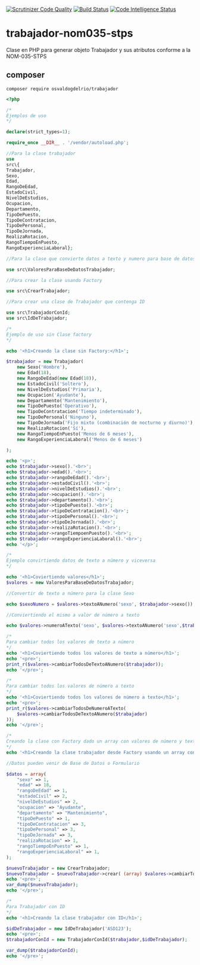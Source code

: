 [![Scrutinizer Code Quality](https://scrutinizer-ci.com/g/OsvaldoGDelRio/trabajador-nom035-stps/badges/quality-score.png?b=main)](https://scrutinizer-ci.com/g/OsvaldoGDelRio/trabajador-nom035-stps/?branch=main)
[![Build Status](https://scrutinizer-ci.com/g/OsvaldoGDelRio/trabajador-nom035-stps/badges/build.png?b=main)](https://scrutinizer-ci.com/g/OsvaldoGDelRio/trabajador-nom035-stps/build-status/main)
[![Code Intelligence Status](https://scrutinizer-ci.com/g/OsvaldoGDelRio/trabajador-nom035-stps/badges/code-intelligence.svg?b=main)](https://scrutinizer-ci.com/code-intelligence)

# trabajador-nom035-stps
Clase en PHP para generar objeto Trabajador y sus atributos conforme a la NOM-035-STPS

## composer

```shell
composer require osvaldogdelrio/trabajador
```

```php
<?php

/*
Ejemplos de uso
*/

declare(strict_types=1);

require_once __DIR__ . '/vendor/autoload.php';

//Para la clase trabajador
use 
src\{
Trabajador,
Sexo,
Edad,
RangoDeEdad,
EstadoCivil,
NivelDeEstudios,
Ocupacion, 
Departamento,
TipoDePuesto,
TipoDeContratacion,
TipoDePersonal,
TipoDeJornada,
RealizaRotacion,
RangoTiempoEnPuesto,
RangoExperienciaLaboral};

//Para la clase que convierte datos a texto y numero para base de datos y formularios

use src\ValoresParaBaseDeDatosTrabajador;

//Para crear la clase usando Factory

use src\CrearTrabajador;

//Para crear una clase de Trabajador que contenga ID

use src\TrabajadorConId;
use src\IdDeTrabajador;

/*
Ejemplo de uso sin Clase factory
*/

echo '<h1>Creando la clase sin Factory:</h1>';

$trabajador = new Trabajador(
    new Sexo('Hombre'),
    new Edad(18),
    new RangoDeEdad(new Edad(18)),
    new EstadoCivil('Soltero'),
    new NivelDeEstudios('Primaria'),
    new Ocupacion('Ayudante'),
    new Departamento('Mantenimiento'),
    new TipoDePuesto('Operativo'),
    new TipoDeContratacion('Tiempo indeterminado'),
    new TipoDePersonal('Ninguno'),
    new TipoDeJornada('Fijo mixto (combinación de nocturno y diurno)'),
    new RealizaRotacion('Sí'),
    new RangoTiempoEnPuesto('Menos de 6 meses'),
    new RangoExperienciaLaboral('Menos de 6 meses')

);

echo '<p>';
echo $trabajador->sexo().'<br>';
echo $trabajador->edad().'<br>';
echo $trabajador->rangoDeEdad().'<br>';
echo $trabajador->estadoCivil().'<br>';
echo $trabajador->nivelDeEstudios().'<br>';
echo $trabajador->ocupacion().'<br>';
echo $trabajador->departamento().'<br>';
echo $trabajador->tipoDePuesto().'<br>';
echo $trabajador->tipoDeContratacion().'<br>';
echo $trabajador->tipoDePersonal().'<br>';
echo $trabajador->tipoDeJornada().'<br>';
echo $trabajador->realizaRotacion().'<br>';
echo $trabajador->rangoTiempoenPuesto().'<br>';
echo $trabajador->rangoExperienciaLaboral().'<br>';
echo '</p>';

/*
Ejemplo convirtiendo datos de texto a número y viceversa
*/

echo '<h1>Coviertiendo valores</h1>';
$valores = new ValoresParaBaseDeDatosTrabajador;

//Convertir de texto a número para la clase Sexo

echo $sexoNumero = $valores->textoANumero('sexo', $trabajador->sexo()).'<br>';

//Conviertiendo el mismo a valor de número a texto

echo $valores->numeroATexto('sexo', $valores->textoANumero('sexo',$trabajador->sexo())).'<br>';

/*
Para cambiar todos los valores de texto a número
*/
echo '<h1>Coviertiendo todos los valores de texto a número</h1>';
echo '<pre>';
print_r($valores->cambiarTodosDeTextoANumero($trabajador));
echo '</pre>';

/*
Para cambiar todos los valores de número a texto
*/
echo '<h1>Coviertiendo todos los valores de número a texto</h1>';
echo '<pre>';
print_r($valores->cambiarTodosDeNumeroATexto(
    $valores->cambiarTodosDeTextoANumero($trabajador)  
));
echo '</pre>';

/*
Creando la clase con Factory dado un array con valores de número y texto
*/
echo '<h1>Creando la clase trabajador desde Factory usando un array con valores de número</h1>';

//Datos pueden venir de Base de Datos o Formulario

$datos = array(
    "sexo" => 1,
    "edad" => 18,
    "rangoDeEdad" => 1,
    "estadoCivil" => 2,
    "nivelDeEstudios" => 2,
    "ocupacion" => "Ayudante",
    "departamento" => "Mantenimiento",
    "tipoDePuesto" => 1,
    "tipoDeContratacion" => 3,
    "tipoDePersonal" => 3,
    "tipoDeJornada" => 3,
    "realizaRotacion" => 1,
    "rangoTiempoEnPuesto" => 1,
    "rangoExperienciaLaboral" => 1,
);

$nuevoTrabajador = new CrearTrabajador;
$nuevoTrabajador = $nuevoTrabajador->crear( (array) $valores->cambiarTodosDeNumeroATexto( (object) $datos) );
echo '<pre>';
var_dump($nuevoTrabajador);
echo '</pre>';

/*
Para Trabajador con ID
*/
echo '<h1>Creando la clase trabajador con ID</h1>';

$idDeTrabajador = new IdDeTrabajador('ASD123');
echo '<pre>';
$trabajadorConId = new TrabajadorConId($trabajador,$idDeTrabajador);

var_dump($trabajadorConId);
echo '</pre>';
```